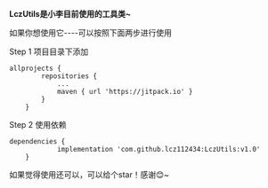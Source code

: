 **LczUtils是小李目前使用的工具类~**

如果你想使用它----可以按照下面两步进行使用

Step 1 项目目录下添加
```
allprojects {
		repositories {
			...
			maven { url 'https://jitpack.io' }
		}
	}
```

Step 2 使用依赖

```
dependencies {
	        implementation 'com.github.lcz112434:LczUtils:v1.0'
	}
```
如果觉得使用还可以，可以给个star！感谢😊~
